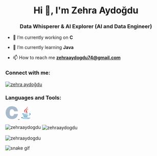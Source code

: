 <h1 align="center">Hi 👋, I'm Zehra Aydoğdu</h1>
<h3 align="center">Data Whisperer & AI Explorer (AI and Data Engineer)</h3>

- 🔭 I’m currently working on **C**

- 🌱 I’m currently learning **Java**

- 📫 How to reach me **zehraaydogdu74@gmail.com**

<h3 align="left">Connect with me:</h3>
<p align="left">
<a href="https://linkedin.com/in/zehra aydoğdu" target="blank"><img align="center" src="https://raw.githubusercontent.com/rahuldkjain/github-profile-readme-generator/master/src/images/icons/Social/linked-in-alt.svg" alt="zehra aydoğdu" height="30" width="40" /></a>
</p>

<h3 align="left">Languages and Tools:</h3>
<p align="left"> <a href="https://www.cprogramming.com/" target="_blank" rel="noreferrer"> <img src="https://raw.githubusercontent.com/devicons/devicon/master/icons/c/c-original.svg" alt="c" width="40" height="40"/> </a> <a href="https://www.java.com" target="_blank" rel="noreferrer"> <img src="https://raw.githubusercontent.com/devicons/devicon/master/icons/java/java-original.svg" alt="java" width="40" height="40"/> </a> </p>

<p><img align="left" src="https://github-readme-stats.vercel.app/api/top-langs?username=zehraaydogdu&show_icons=true&locale=en&layout=compact" alt="zehraaydogdu" /></p>

<p>&nbsp;<img align="center" src="https://github-readme-stats.vercel.app/api?username=zehraaydogdu&show_icons=true&locale=en" alt="zehraaydogdu" /></p>

<p><img align="center" src="https://github-readme-streak-stats.herokuapp.com/?user=zehraaydogdu&" alt="zehraaydogdu" /></p>



![snake gif](https://github.com/zehraaydogdu/zehraaydogdu/blob/output/github-contribution-grid-snake.gif)
